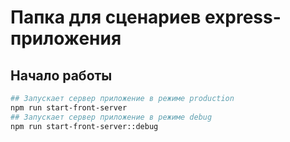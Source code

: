 # Папка для сценариев express-приложения
## Начало работы
```sh
## Запускает сервер приложение в режиме production
npm run start-front-server
## Запускает сервер приложение в режиме debug
npm run start-front-server::debug
```
